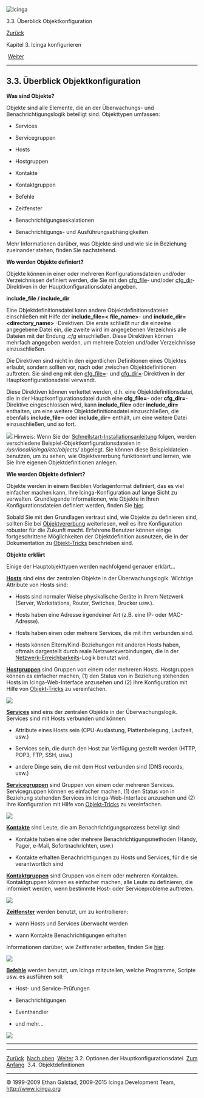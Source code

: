 ![Icinga](../images/logofullsize.png "Icinga")

3.3. Überblick Objektkonfiguration

[Zurück](configmain.md) 

Kapitel 3. Icinga konfigurieren

 [Weiter](objectdefinitions.md)

* * * * *

3.3. Überblick Objektkonfiguration
----------------------------------

**Was sind Objekte?**

Objekte sind alle Elemente, die an der Überwachungs- und
Benachrichtigungslogik beteiligt sind. Objekttypen umfassen:

-   Services

-   Servicegruppen

-   Hosts

-   Hostgruppen

-   Kontakte

-   Kontaktgruppen

-   Befehle

-   Zeitfenster

-   Benachrichtigungseskalationen

-   Benachrichtigungs- und Ausführungsabhängigkeiten

Mehr Informationen darüber, was Objekte sind und wie sie in Beziehung
zueinander stehen, finden Sie nachstehend.

**Wo werden Objekte definiert?**

Objekte können in einer oder mehreren Konfigurationsdateien und/oder
Verzeichnissen definiert werden, die Sie mit den
[cfg\_file](configmain.md#configmain-cfg_file)- und/oder
[cfg\_dir](configmain.md#configmain-cfg_dir)-Direktiven in der
Hauptkonfigurationsdatei angeben.

**include\_file / include\_dir**

Eine Objektdefinitionsdatei kann andere Objektdefinitionsdateien
einschließen mit Hilfe der **include\_file=\< file\_name\>**- und
**include\_dir=\<directory\_name\>** -Direktiven. Die erste schließt nur
die einzelne angegebene Datei ein, die zweite wird im angegebenen
Verzeichnis alle Dateien mit der Endung *.cfg* einschließen. Diese
Direktiven können mehrfach angegeben werden, um mehrere Dateien und/oder
Verzeichnisse einzuschließen.

Die Direktiven sind nicht in den eigentlichen Definitionen eines
Objektes erlaubt, sondern sollten vor, nach oder zwischen
Objektdefinitionen auftreten. Sie sind eng mit den
[cfg\_file=](configmain.md#configmain-cfg_file)- und
[cfg\_dir=](configmain.md#configmain-cfg_dir)-Direktiven in der
Hauptkonfigurationsdatei verwandt.

Diese Direktiven können verkettet werden, d.h. eine
Objektdefinitionsdatei, die in der Hauptkonfigurationsdatei durch eine
**cfg\_file=**- oder **cfg\_dir=**-Direktive eingeschlossen wird, kann
**include\_file=** oder **include\_dir=** enthalten, um eine weitere
Objektdefinitionsdatei einzuschließen, die ebenfalls **include\_file=**
oder **include\_dir=** enthält, um eine weitere Datei einzuschließen,
und so fort.

![](../images/tip.gif) Hinweis: Wenn Sie der
[Schnellstart-Installationsanleitung](quickstart.md "2.3. Schnellstart-Installationsanleitungen")
folgen, werden verschiedene Beispiel-Objektkonfigurationsdateien in
*/usr/local/icinga/etc/objects/* abgelegt. Sie können diese
Beispieldateien benutzen, um zu sehen, wie Objektvererbung funktioniert
und lernen, wie Sie Ihre eigenen Objektdefinitionen anlegen.

**Wie werden Objekte definiert?**

Objekte werden in einem flexiblen Vorlagenformat definiert, das es viel
einfacher machen kann, Ihre Icinga-Konfiguration auf lange Sicht zu
verwalten. Grundlegende Informationen, wie Objekte in Ihren
Konfigurationsdateien definiert werden, finden Sie
[hier](objectdefinitions.md "3.4. Objektdefinitionen").

Sobald Sie mit den Grundlagen vertraut sind, wie Objekte zu definieren
sind, sollten Sie bei
[Objektvererbung](objectinheritance.md "7.26. Objektvererbung")
weiterlesen, weil es Ihre Konfiguration robuster für die Zukunft macht.
Erfahrene Benutzer können einige fortgeschrittene Möglichkeiten der
Objektdefinition ausnutzen, die in der Dokumentation zu
[Objekt-Tricks](objecttricks.md "7.27. Zeitsparende Tricks für Objektdefinitionen")
beschrieben sind.

**Objekte erklärt**

Einige der Hauptobjekttypen werden nachfolgend genauer erklärt...

[**Hosts**](objectdefinitions.md#objectdefinitions-host) sind eins der
zentralen Objekte in der Überwachungslogik. Wichtige Attribute von Hosts
sind:

-   Hosts sind normaler Weise physikalische Geräte in Ihrem Netzwerk
    (Server, Workstations, Router, Switches, Drucker usw.).

-   Hosts haben eine Adresse irgendeiner Art (z.B. eine IP- oder
    MAC-Adresse).

-   Hosts haben einen oder mehrere Services, die mit ihm verbunden sind.

-   Hosts können Eltern/Kind-Beziehungen mit anderen Hosts haben,
    oftmals dargestellt durch reale Netzwerkverbindungen, die in der
    [Netzwerk-Erreichbarkeits](networkreachability.md "5.10. Ermitteln des Zustands und der Erreichbarkeit von Netzwerk-Hosts")-Logik
    benutzt wird.

[**Hostgruppen**](objectdefinitions.md#objectdefinitions-hostgroup)
sind Gruppen von einem oder mehreren Hosts. Hostgruppen können es
einfacher machen, (1) den Status von in Beziehung stehenden Hosts im
Icinga-Web-Interface anzusehen und (2) Ihre Konfiguration mit Hilfe von
[Objekt-Tricks](objecttricks.md "7.27. Zeitsparende Tricks für Objektdefinitionen")
zu vereinfachen.

![](../images/objects-hosts.png)

[**Services**](objectdefinitions.md#objectdefinitions-service) sind
eins der zentralen Objekte in der Überwachungslogik. Services sind mit
Hosts verbunden und können:

-   Attribute eines Hosts sein (CPU-Auslastung, Plattenbelegung,
    Laufzeit, usw.)

-   Services sein, die durch den Host zur Verfügung gestellt werden
    (HTTP, POP3, FTP, SSH, usw.)

-   andere Dinge sein, die mit dem Host verbunden sind (DNS records,
    usw.)

[**Servicegruppen**](objectdefinitions.md#objectdefinitions-servicegroup)
sind Gruppen von einem oder mehreren Services. Servicegruppen können es
einfacher machen, (1) den Status von in Beziehung stehenden Services im
Icinga-Web-Interface anzusehen und (2) Ihre Konfiguration mit Hilfe von
[Objekt-Tricks](objecttricks.md "7.27. Zeitsparende Tricks für Objektdefinitionen")
zu vereinfachen.

![](../images/objects-services.png)

[**Kontakte**](objectdefinitions.md#objectdefinitions-contact) sind
Leute, die am Benachrichtigungsprozess beteiligt sind:

-   Kontakte haben eine oder mehrere Benachrichtigungsmethoden (Handy,
    Pager, e-Mail, Sofortnachrichten, usw.)

-   Kontakte erhalten Benachrichtigungen zu Hosts und Services, für die
    sie verantwortlich sind

[**Kontaktgruppen**](objectdefinitions.md#objectdefinitions-contactgroup)
sind Gruppen von einem oder mehreren Kontakten. Kontaktgruppen können es
einfacher machen, alle Leute zu definieren, die informiert werden, wenn
bestimmte Host- oder Serviceprobleme auftreten.

![](../images/objects-contacts.png)

[**Zeitfenster**](objectdefinitions.md#objectdefinitions-timeperiod)
werden benutzt, um zu kontrollieren:

-   wann Hosts und Services überwacht werden

-   wann Kontakte Benachrichtigungen erhalten

Informationen darüber, wie Zeitfenster arbeiten, finden Sie
[hier](timeperiods.md "5.9. Zeitfenster").

![](../images/objects-timeperiods.png)

[**Befehle**](objectdefinitions.md#objectdefinitions-command) werden
benutzt, um Icinga mitzuteilen, welche Programme, Scripte usw. es
ausführen soll:

-   Host- und Service-Prüfungen

-   Benachrichtigungen

-   Eventhandler

-   und mehr...

![](../images/objects-commands.png)

* * * * *

  --------------------------------------------- -------------------------- -----------------------------------
  [Zurück](configmain.md)                     [Nach oben](ch03.md)      [Weiter](objectdefinitions.md)
  3.2. Optionen der Hauptkonfigurationsdatei    [Zum Anfang](index.md)    3.4. Objektdefinitionen
  --------------------------------------------- -------------------------- -----------------------------------

© 1999-2009 Ethan Galstad, 2009-2015 Icinga Development Team,
http://www.icinga.org
